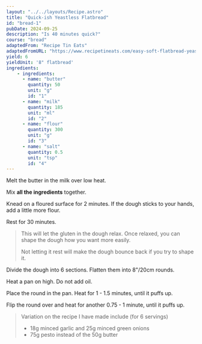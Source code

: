 ```yaml
---
layout: "../../layouts/Recipe.astro"
title: "Quick-ish Yeastless Flatbread"
id: "bread-1"
pubDate: 2024-09-25
description: "Is 40 minutes quick?"
course: "bread"
adaptedFrom: "Recipe Tin Eats"
adaptedFromURL: "https://www.recipetineats.com/easy-soft-flatbread-yeast/#wprm-recipe-container-20705"
yield: 6
yieldUnit: '8" flatbread'
ingredients:
    - ingredients:
      - name: "butter"
        quantity: 50
        unit: "g"
        id: "1"
      - name: "milk"
        quantity: 185
        unit: "ml"
        id: "2"
      - name: "flour"
        quantity: 300
        unit: "g"
        id: "3"
      - name: "salt"
        quantity: 0.5
        unit: "tsp"
        id: "4"
---
```

Melt the <span class="ingredient" data-id="1">butter</span> in the <span class="ingredient" data-id="2">milk</span> over low heat.

Mix **all the ingredients** together.

Knead on a floured surface for 2 minutes. If the dough sticks to your hands, add a little more flour.

Rest for 30 minutes.
> This will let the gluten in the dough relax. Once relaxed, you can shape the dough how you want more easily.
> 
> Not letting it rest will make the dough bounce back if you try to shape it.

Divide the dough into 6 sections. Flatten them into 8"/20cm rounds.

Heat a pan on high. Do not add oil.

Place the round in the pan. Heat for 1 - 1.5 minutes, until it puffs up.

Flip the round over and heat for another 0.75 - 1 minute, until it puffs up.

> Variation on the recipe I have made include (for 6 servings) 
> - 18g minced garlic and 25g minced green onions
> - 75g pesto instead of the 50g butter